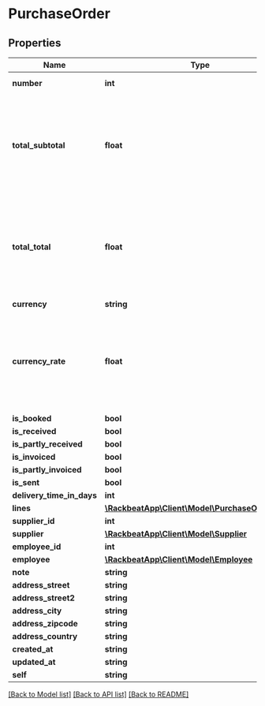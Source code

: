 # PurchaseOrder

## Properties
Name | Type | Description | Notes
------------ | ------------- | ------------- | -------------
**number** | **int** | Unique integer | [optional] 
**total_subtotal** | **float** | Allows up to 6 decimals. Must not use comma (,) but instead a period (.) for decimals. | [optional] 
**total_total** | **float** | Allows up to 6 decimals. Must not use comma (,) but instead a period (.) for decimals. | [optional] 
**currency** | **string** |  | [optional] 
**currency_rate** | **float** | Allows up to 6 decimals. Must not use comma (,) but instead a period (.) for decimals. | [optional] 
**is_booked** | **bool** |  | [optional] 
**is_received** | **bool** |  | [optional] 
**is_partly_received** | **bool** |  | [optional] 
**is_invoiced** | **bool** |  | [optional] 
**is_partly_invoiced** | **bool** |  | [optional] 
**is_sent** | **bool** |  | [optional] 
**delivery_time_in_days** | **int** |  | [optional] 
**lines** | [**\RackbeatApp\Client\Model\PurchaseOrderLine[]**](PurchaseOrderLine.md) |  | [optional] 
**supplier_id** | **int** |  | [optional] 
**supplier** | [**\RackbeatApp\Client\Model\Supplier**](Supplier.md) |  | [optional] 
**employee_id** | **int** |  | [optional] 
**employee** | [**\RackbeatApp\Client\Model\Employee**](Employee.md) |  | [optional] 
**note** | **string** |  | [optional] 
**address_street** | **string** |  | [optional] 
**address_street2** | **string** |  | [optional] 
**address_city** | **string** |  | [optional] 
**address_zipcode** | **string** |  | [optional] 
**address_country** | **string** |  | [optional] 
**created_at** | **string** |  | [optional] 
**updated_at** | **string** |  | [optional] 
**self** | **string** |  | [optional] 

[[Back to Model list]](../README.md#documentation-for-models) [[Back to API list]](../README.md#documentation-for-api-endpoints) [[Back to README]](../README.md)



